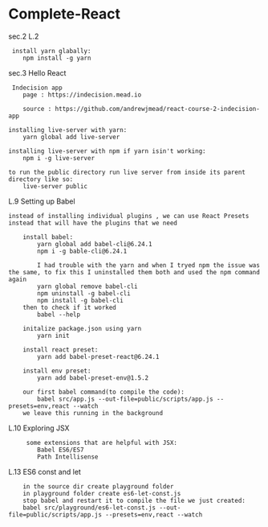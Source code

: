 # Complete-React

sec.2 L.2

     install yarn glabally:
        npm install -g yarn

sec.3 Hello React

     Indecision app
        page : https://indecision.mead.io

        source : https://github.com/andrewjmead/react-course-2-indecision-app

    installing live-server with yarn:
        yarn global add live-server

    installing live-server with npm if yarn isin't working:
        npm i -g live-server

    to run the public directory run live server from inside its parent directory like so:
        live-server public

L.9 Setting up Babel

    instead of installing individual plugins , we can use React Presets instead that will have the plugins that we need

        install babel:
            yarn global add babel-cli@6.24.1
            npm i -g bable-cli@6.24.1

            I had trouble with the yarn and when I tryed npm the issue was the same, to fix this I uninstalled them both and used the npm command again
            yarn global remove babel-cli
            npm uninstall -g babel-cli 
            npm install -g babel-cli
        then to check if it worked
            babel --help

        initalize package.json using yarn
            yarn init

        install react preset:
            yarn add babel-preset-react@6.24.1

        install env preset:
            yarn add babel-preset-env@1.5.2
            
        our first babel command(to compile the code):
            babel src/app.js --out-file=public/scripts/app.js --presets=env,react --watch
        we leave this running in the background

L.10 Exploring JSX

         some extensions that are helpful with JSX:
            Babel ES6/ES7
            Path Intellisense

L.13 ES6 const and let

        in the source dir create playground folder
        in playground folder create es6-let-const.js
        stop babel and restart it to compile the file we just created:
        babel src/playground/es6-let-const.js --out-file=public/scripts/app.js --presets=env,react --watch


        



        